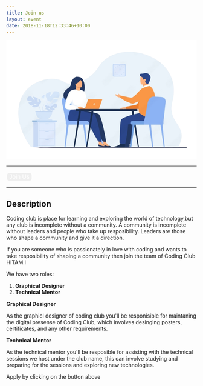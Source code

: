 ```yaml
---
title: Join us
layout: event
date: 2018-11-18T12:33:46+10:00
---
```


![Hire](/images/illustrations/hire.png)

---

<a href="https://forms.gle/3MMQLS6HBfi7TzZG7">
  <button class="button">Join Us</button>
</a>

<style>
.button {
  background-color: $primary;
  border: none;
  color: white;
  text-align: center;
  text-decoration: none;
  display: inline-block;
  font-size: 16px;
  margin: 4px 2px;
  cursor: pointer;
  border-radius: 5px;
}
</style>

---

## Description

Coding club is place for learning and exploring the world of technology,but any club is incomplete without a community. A community is incomplete without leaders and people who take up resposibility. Leaders are those who shape a community and give it a direction.

If you are someone who is passionately in love with coding and wants to take resposibility of shaping a community then join the team of Coding Club HITAM.l

We have two roles:

1. **Graphical Designer**
2. **Technical Mentor**

**Graphical Designer**

As the graphicl designer of coding club you'll be responisible for maintaning the digital presense of Coding Club, which involves desinging posters, certificates, and any other requirements.

**Technical Mentor**

As the technical mentor you'll be resposible for assisting with the technical sessions we host under the club name, this can involve studying and preparing for the sessions and exploring new technologies.

Apply by clicking on the button above
